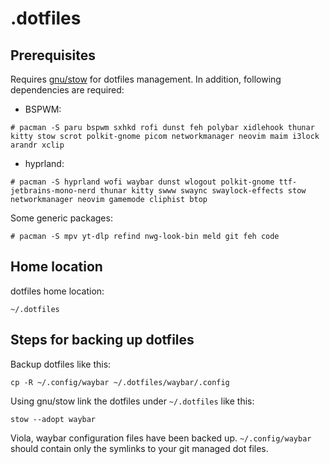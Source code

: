 # .dotfiles

## Prerequisites
Requires [gnu/stow](https://www.gnu.org/software/stow/) for dotfiles management.
In addition, following dependencies are required:
* BSPWM:

```
# pacman -S paru bspwm sxhkd rofi dunst feh polybar xidlehook thunar kitty stow scrot polkit-gnome picom networkmanager neovim maim i3lock arandr xclip
```

* hyprland:

```
# pacman -S hyprland wofi waybar dunst wlogout polkit-gnome ttf-jetbrains-mono-nerd thunar kitty swww swaync swaylock-effects stow networkmanager neovim gamemode cliphist btop
```

Some generic packages:
```
# pacman -S mpv yt-dlp refind nwg-look-bin meld git feh code
```

## Home location
dotfiles home location:
```
~/.dotfiles
```

## Steps for backing up dotfiles
Backup dotfiles like this:
```
cp -R ~/.config/waybar ~/.dotfiles/waybar/.config
```

Using gnu/stow link the dotfiles under `~/.dotfiles` like this:
```
stow --adopt waybar
```

Viola, waybar configuration files have been backed up. `~/.config/waybar` should contain only the symlinks to your git managed dot files.